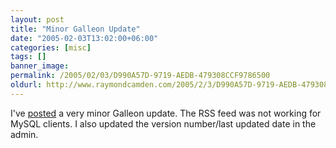 ```yaml
---
layout: post
title: "Minor Galleon Update"
date: "2005-02-03T13:02:00+06:00"
categories: [misc]
tags: []
banner_image: 
permalink: /2005/02/03/D990A57D-9719-AEDB-479308CCF9786500
oldurl: http://www.raymondcamden.com/2005/2/3/D990A57D-9719-AEDB-479308CCF9786500
---
```


I've <a href="http://ray.camdenfamily.com/downloads/forums.zip">posted</a> a very minor Galleon update. The RSS feed was not working for MySQL clients. I also updated the version number/last updated date in the admin.